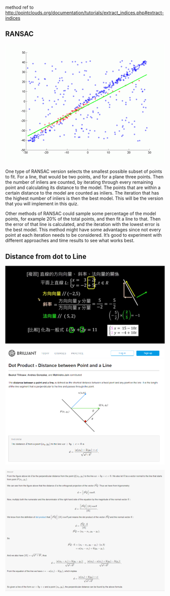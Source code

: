 method ref to http://pointclouds.org/documentation/tutorials/extract_indices.php#extract-indices

## RANSAC

![not text](img/ransac-linie-animiert.gif)

One type of RANSAC version selects the smallest possible subset of points to fit. For a line, that would be two points, and for a plane three points. Then the number of inliers are counted, by iterating through every remaining point and calculating its distance to the model. The points that are within a certain distance to the model are counted as inliers. The iteration that has the highest number of inliers is then the best model. This will be the version that you will implement in this quiz.

Other methods of RANSAC could sample some percentage of the model points, for example 20% of the total points, and then fit a line to that. Then the error of that line is calculated, and the iteration with the lowest error is the best model. This method might have some advantages since not every point at each iteration needs to be considered. It’s good to experiment with different approaches and time results to see what works best.

## Distance from dot to Line

![not text](img/Screenshot_20190623-181604_YouTube.jpg)

![not text](img/Distance_p_to_l.PNG)

![not text](img/prof.PNG)
